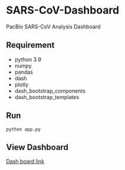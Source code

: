 # SARS-CoV-Dashboard

PacBio SARS-CoV Analysis Dashboard

## Requirement

- python 3.9
- numpy
- pandas
- dash
- plotly
- dash_bootstrap_components
- dash_bootstrap_templates 

## Run

```
python app.py
```

## View Dashboard


[Dash board link](http://211.174.205.41:8050/)

